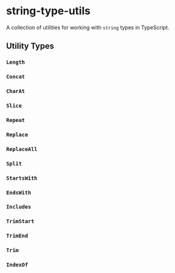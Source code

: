 # string-type-utils

A collection of utilities for working with `string` types in TypeScript.

## Utility Types

### `Length`
### `Concat`
### `CharAt`
### `Slice`
### `Repeat`
### `Replace`
### `ReplaceAll`
### `Split`
### `StartsWith`
### `EndsWith`
### `Includes`
### `TrimStart`
### `TrimEnd`
### `Trim`
### `IndexOf`
